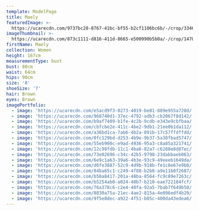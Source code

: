 ```yaml
---
template: ModelPage
title: Maely
featuredImage: >-
  https://ucarecdn.com/9737bc28-8767-41bc-bf55-b2cf1106bc6b/-/crop/3346x2051/8,48/-/preview/
imageThumbnail: >-
  https://ucarecdn.com/873c1111-d816-411d-8665-e500990b5b0a/-/crop/1470x2039/163,0/-/preview/
firstName: Maely
collection: Women
height: 167cm
measurementType: bust
bust: 80cm
waist: 64cm
hips: 90cm
size: '8'
shoeSize: '7'
hair: Brown
eyes: Brown
imagePortfolio:
  - image: 'https://ucarecdn.com/e5acd9f3-0273-4019-be81-889e955a720d/'
  - image: 'https://ucarecdn.com/968740d1-37ec-4792-adb3-cb2067f8d142/'
  - image: 'https://ucarecdn.com/b9af7409-b1fe-4c2b-9cdb-e343e9cbfbaa/'
  - image: 'https://ucarecdn.com/cbfcbe2e-411c-4be2-9db1-21ee0b1da112/'
  - image: 'https://ucarecdn.com/a36bd1ca-7ab6-4b2a-891b-17c57ffdffdd/'
  - image: 'https://ucarecdn.com/0fc129bd-d253-4b9e-9b37-5a38fbad5747/'
  - image: 'https://ucarecdn.com/55eb900c-e9ad-4936-95a3-c8a85a321741/'
  - image: 'https://ucarecdn.com/12c98fdb-11c1-4ba6-82a7-c6288e8d87ec/'
  - image: 'https://ucarecdn.com/73e02696-c34c-42b5-9798-23dabbaeb063/'
  - image: 'https://ucarecdn.com/6e9c1a63-39a6-4b3e-93c9-49eeeb1649da/'
  - image: 'https://ucarecdn.com/d6fe3887-52c9-4d9b-918b-fe1c8e67e9b8/'
  - image: 'https://ucarecdn.com/84ba65c1-c249-4f80-b2b0-a9e11b0f2687/'
  - image: 'https://ucarecdn.com/b50a8417-201a-48ba-8564-fc9c89e7263c/'
  - image: 'https://ucarecdn.com/b5254ab0-a024-40b7-b210-eae722184fcf/'
  - image: 'https://ucarecdn.com/76a378c6-c2e4-40fa-92a5-7bab7f649b50/'
  - image: 'https://ucarecdn.com/8830a75a-21ec-4ae2-815a-4e096edf4b29/'
  - image: 'https://ucarecdn.com/9f5e8dec-a922-4f51-b05c-400da43edea6/'
---
```


